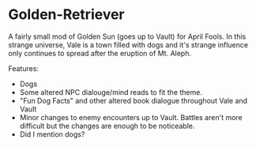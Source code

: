 # Golden-Retriever
A fairly small mod of Golden Sun (goes up to Vault) for April Fools.  In this strange universe, Vale is a town filled with dogs and it's strange influence only continues to spread after the eruption of Mt. Aleph. 

Features:
- Dogs
- Some altered NPC dialouge/mind reads to fit the theme.
- "Fun Dog Facts" and other altered book dialogue throughout Vale and Vault
- Minor changes to enemy encounters up to Vault. Battles aren't more difficult but the changes are enough to be noticeable.
- Did I mention dogs?
